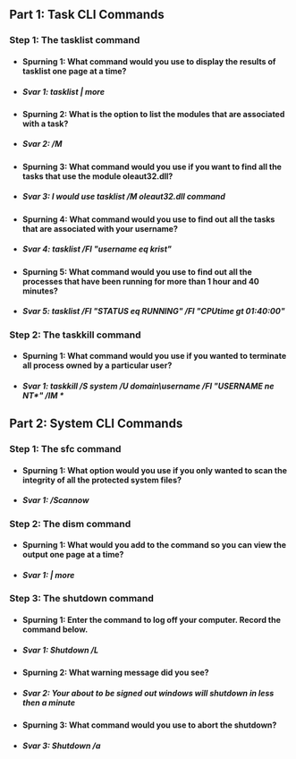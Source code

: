 ## Part 1: Task CLI Commands
### Step 1: The tasklist command
* #### Spurning 1: What command would you use to display the results of tasklist one page at a time?
* ##### Svar 1: tasklist | more
* #### Spurning 2: What is the option to list the modules that are associated with a task?
* ##### Svar 2: /M
* #### Spurning 3: What command would you use if you want to find all the tasks that use the module oleaut32.dll?
* ##### Svar 3: I would use tasklist /M oleaut32.dll command
* #### Spurning 4: What command would you use to find out all the tasks that are associated with your username?
* ##### Svar 4: tasklist /FI "username eq krist"
* #### Spurning 5: What command would you use to find out all the processes that have been running for more than 1 hour and 40 minutes?
* ##### Svar 5: tasklist /FI "STATUS eq RUNNING" /FI "CPUtime gt 01:40:00"
### Step 2: The taskkill command
* #### Spurning 1: What command would you use if you wanted to terminate all process owned by a particular user?
* ##### Svar 1: taskkill /S system /U domain\username /FI "USERNAME ne NT*" /IM *
## Part 2: System CLI Commands
### Step 1: The sfc command
* #### Spurning 1: What option would you use if you only wanted to scan the integrity of all the protected system files?
* ##### Svar 1: /Scannow
### Step 2: The dism command
* #### Spurning 1: What would you add to the command so you can view the output one page at a time?
* ##### Svar 1: | more
### Step 3: The shutdown command
* #### Spurning 1: Enter the command to log off your computer. Record the command below.
* ##### Svar 1: Shutdown /L
* #### Spurning 2: What warning message did you see?
* ##### Svar 2: Your about to be signed out windows will shutdown in less then a minute
* #### Spurning 3: What command would you use to abort the shutdown?
* ##### Svar 3: Shutdown /a
